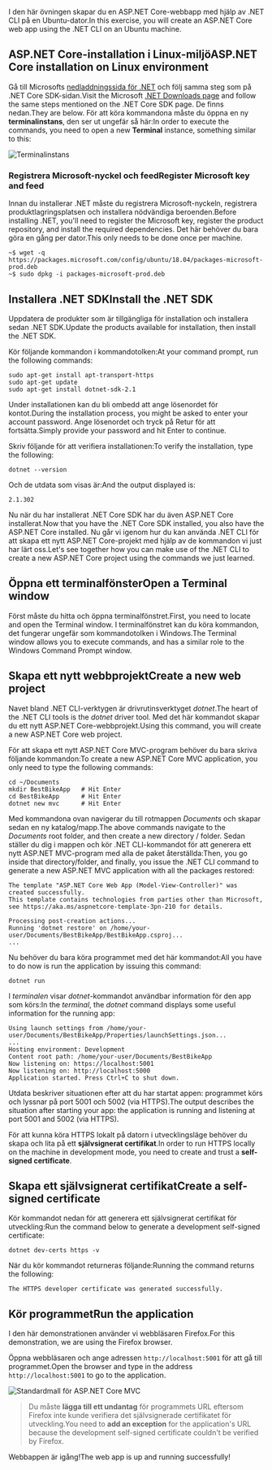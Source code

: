<span data-ttu-id="e7753-101">I den här övningen skapar du en ASP.NET Core-webbapp med hjälp av .NET CLI på en Ubuntu-dator.</span><span class="sxs-lookup"><span data-stu-id="e7753-101">In this exercise, you will create an ASP.NET Core web app using the .NET CLI on an Ubuntu machine.</span></span>

## <a name="aspnet-core-installation-on-linux-environment"></a><span data-ttu-id="e7753-102">ASP.NET Core-installation i Linux-miljö</span><span class="sxs-lookup"><span data-stu-id="e7753-102">ASP.NET Core installation on Linux environment</span></span>

<span data-ttu-id="e7753-103">Gå till Microsofts [nedladdningssida för .NET](https://www.microsoft.com/net/download) och följ samma steg som på .NET Core SDK-sidan.</span><span class="sxs-lookup"><span data-stu-id="e7753-103">Visit the Microsoft [.NET Downloads page](https://www.microsoft.com/net/download) and follow the same steps mentioned on the .NET Core SDK page.</span></span> <span data-ttu-id="e7753-104">De finns nedan.</span><span class="sxs-lookup"><span data-stu-id="e7753-104">They are below.</span></span> <span data-ttu-id="e7753-105">För att köra kommandona måste du öppna en ny **terminalinstans**, den ser ut ungefär så här:</span><span class="sxs-lookup"><span data-stu-id="e7753-105">In order to execute the commands, you need to open a new **Terminal** instance, something similar to this:</span></span>

![Terminalinstans](../media-draft/5-terminal-instance.PNG)

### <a name="register-microsoft-key-and-feed"></a><span data-ttu-id="e7753-107">Registrera Microsoft-nyckel och feed</span><span class="sxs-lookup"><span data-stu-id="e7753-107">Register Microsoft key and feed</span></span>

<span data-ttu-id="e7753-108">Innan du installerar .NET måste du registrera Microsoft-nyckeln, registrera produktlagringsplatsen och installera nödvändiga beroenden.</span><span class="sxs-lookup"><span data-stu-id="e7753-108">Before installing .NET, you'll need to register the Microsoft key, register the product repository, and install the required dependencies.</span></span> <span data-ttu-id="e7753-109">Det här behöver du bara göra en gång per dator.</span><span class="sxs-lookup"><span data-stu-id="e7753-109">This only needs to be done once per machine.</span></span>

```console
~$ wget -q https://packages.microsoft.com/config/ubuntu/18.04/packages-microsoft-prod.deb
~$ sudo dpkg -i packages-microsoft-prod.deb
```

## <a name="install-the-net-sdk"></a><span data-ttu-id="e7753-110">Installera .NET SDK</span><span class="sxs-lookup"><span data-stu-id="e7753-110">Install the .NET SDK</span></span>

<span data-ttu-id="e7753-111">Uppdatera de produkter som är tillgängliga för installation och installera sedan .NET SDK.</span><span class="sxs-lookup"><span data-stu-id="e7753-111">Update the products available for installation, then install the .NET SDK.</span></span>

<span data-ttu-id="e7753-112">Kör följande kommandon i kommandotolken:</span><span class="sxs-lookup"><span data-stu-id="e7753-112">At your command prompt, run the following commands:</span></span>

```console
sudo apt-get install apt-transport-https
sudo apt-get update
sudo apt-get install dotnet-sdk-2.1
```

<span data-ttu-id="e7753-113">Under installationen kan du bli ombedd att ange lösenordet för kontot.</span><span class="sxs-lookup"><span data-stu-id="e7753-113">During the installation process, you might be asked to enter your account password.</span></span> <span data-ttu-id="e7753-114">Ange lösenordet och tryck på Retur för att fortsätta.</span><span class="sxs-lookup"><span data-stu-id="e7753-114">Simply provide your password and hit Enter to continue.</span></span>

<span data-ttu-id="e7753-115">Skriv följande för att verifiera installationen:</span><span class="sxs-lookup"><span data-stu-id="e7753-115">To verify the installation, type the following:</span></span>

```console
dotnet --version
```

<span data-ttu-id="e7753-116">Och de utdata som visas är:</span><span class="sxs-lookup"><span data-stu-id="e7753-116">And the output displayed is:</span></span>

```console
2.1.302
```

<span data-ttu-id="e7753-117">Nu när du har installerat .NET Core SDK har du även ASP.NET Core installerat.</span><span class="sxs-lookup"><span data-stu-id="e7753-117">Now that you have the .NET Core SDK installed, you also have the ASP.NET Core installed.</span></span> <span data-ttu-id="e7753-118">Nu går vi igenom hur du kan använda .NET CLI för att skapa ett nytt ASP.NET Core-projekt med hjälp av de kommandon vi just har lärt oss.</span><span class="sxs-lookup"><span data-stu-id="e7753-118">Let's see together how you can make use of the .NET CLI to create a new ASP.NET Core project using the commands we just learned.</span></span>

## <a name="open-a-terminal-window"></a><span data-ttu-id="e7753-119">Öppna ett terminalfönster</span><span class="sxs-lookup"><span data-stu-id="e7753-119">Open a Terminal window</span></span>

<span data-ttu-id="e7753-120">Först måste du hitta och öppna terminalfönstret.</span><span class="sxs-lookup"><span data-stu-id="e7753-120">First, you need to locate and open the Terminal window.</span></span> <span data-ttu-id="e7753-121">I terminalfönstret kan du köra kommandon, det fungerar ungefär som kommandotolken i Windows.</span><span class="sxs-lookup"><span data-stu-id="e7753-121">The Terminal window allows you to execute commands, and has a similar role to the Windows Command Prompt window.</span></span>

## <a name="create-a-new-web-project"></a><span data-ttu-id="e7753-122">Skapa ett nytt webbprojekt</span><span class="sxs-lookup"><span data-stu-id="e7753-122">Create a new web project</span></span>

<span data-ttu-id="e7753-123">Navet bland .NET CLI-verktygen är drivrutinsverktyget *dotnet*.</span><span class="sxs-lookup"><span data-stu-id="e7753-123">The heart of the .NET CLI tools is the *dotnet* driver tool.</span></span> <span data-ttu-id="e7753-124">Med det här kommandot skapar du ett nytt ASP.NET Core-webbprojekt.</span><span class="sxs-lookup"><span data-stu-id="e7753-124">Using this command, you will create a new ASP.NET Core web project.</span></span>

<span data-ttu-id="e7753-125">För att skapa ett nytt ASP.NET Core MVC-program behöver du bara skriva följande kommandon:</span><span class="sxs-lookup"><span data-stu-id="e7753-125">To create a new ASP.NET Core MVC application, you only need to type the following commands:</span></span>

```console
cd ~/Documents
mkdir BestBikeApp   # Hit Enter
cd BestBikeApp      # Hit Enter
dotnet new mvc      # Hit Enter
```

<span data-ttu-id="e7753-126">Med kommandona ovan navigerar du till rotmappen *Documents* och skapar sedan en ny katalog/mapp.</span><span class="sxs-lookup"><span data-stu-id="e7753-126">The above commands navigate to the *Documents* root folder, and then create a new directory / folder.</span></span> <span data-ttu-id="e7753-127">Sedan ställer du dig i mappen och kör .NET CLI-kommandot för att generera ett nytt ASP.NET MVC-program med alla de paket återställda:</span><span class="sxs-lookup"><span data-stu-id="e7753-127">Then, you go inside that directory/folder, and finally, you issue the .NET CLI command to generate a new ASP.NET MVC application with all the packages restored:</span></span>

```console
The template "ASP.NET Core Web App (Model-View-Controller)" was created successfully.
This template contains technologies from parties other than Microsoft, see https://aka.ms/aspnetcore-template-3pn-210 for details.

Processing post-creation actions...
Running 'dotnet restore' on /home/your-user/Documents/BestBikeApp/BestBikeApp.csproj...
...
```

<span data-ttu-id="e7753-128">Nu behöver du bara köra programmet med det här kommandot:</span><span class="sxs-lookup"><span data-stu-id="e7753-128">All you have to do now is run the application by issuing this command:</span></span>

```console
dotnet run
```

<span data-ttu-id="e7753-129">I *terminalen* visar *dotnet*-kommandot användbar information för den app som körs:</span><span class="sxs-lookup"><span data-stu-id="e7753-129">In the *terminal*, the *dotnet* command displays some useful information for the running app:</span></span>

```console
Using launch settings from /home/your-user/Documents/BestBikeApp/Properties/launchSettings.json...
...
Hosting environment: Development
Content root path: /home/your-user/Documents/BestBikeApp
Now listening on: https://localhost:5001
Now listening on: http://localhost:5000
Application started. Press Ctrl+C to shut down.
```

<span data-ttu-id="e7753-130">Utdata beskriver situationen efter att du har startat appen: programmet körs och lyssnar på port 5001 och 5002 (via HTTPS).</span><span class="sxs-lookup"><span data-stu-id="e7753-130">The output describes the situation after starting your app: the application is running and listening at port 5001 and 5002 (via HTTPS).</span></span>

<span data-ttu-id="e7753-131">För att kunna köra HTTPS lokalt på datorn i utvecklingsläge behöver du skapa och lita på ett **självsignerat certifikat**.</span><span class="sxs-lookup"><span data-stu-id="e7753-131">In order to run HTTPS locally on the machine in development mode, you need to create and trust a **self-signed certificate**.</span></span>

## <a name="create-a-self-signed-certificate"></a><span data-ttu-id="e7753-132">Skapa ett självsignerat certifikat</span><span class="sxs-lookup"><span data-stu-id="e7753-132">Create a self-signed certificate</span></span>

<span data-ttu-id="e7753-133">Kör kommandot nedan för att generera ett självsignerat certifikat för utveckling:</span><span class="sxs-lookup"><span data-stu-id="e7753-133">Run the command below to generate a development self-signed certificate:</span></span>

```console
dotnet dev-certs https -v
```

<span data-ttu-id="e7753-134">När du kör kommandot returneras följande:</span><span class="sxs-lookup"><span data-stu-id="e7753-134">Running the command returns the following:</span></span>

```console
The HTTPS developer certificate was generated successfully.
```

## <a name="run-the-application"></a><span data-ttu-id="e7753-135">Kör programmet</span><span class="sxs-lookup"><span data-stu-id="e7753-135">Run the application</span></span>

<span data-ttu-id="e7753-136">I den här demonstrationen använder vi webbläsaren Firefox.</span><span class="sxs-lookup"><span data-stu-id="e7753-136">For this demonstration, we are using the Firefox browser.</span></span>

<span data-ttu-id="e7753-137">Öppna webbläsaren och ange adressen `http://localhost:5001` för att gå till programmet.</span><span class="sxs-lookup"><span data-stu-id="e7753-137">Open the browser and type in the address `http://localhost:5001` to go to the application.</span></span>

![Standardmall för ASP.NET Core MVC](../media-draft/5-asp-core-mvc-default-template.PNG)

> <span data-ttu-id="e7753-139">Du måste **lägga till ett undantag** för programmets URL eftersom Firefox inte kunde verifiera det självsignerade certifikatet för utveckling.</span><span class="sxs-lookup"><span data-stu-id="e7753-139">You need to **add an exception** for the application's URL because the development self-signed certificate couldn't be verified by Firefox.</span></span>

<span data-ttu-id="e7753-140">Webbappen är igång!</span><span class="sxs-lookup"><span data-stu-id="e7753-140">The web app is up and running successfully!</span></span>
